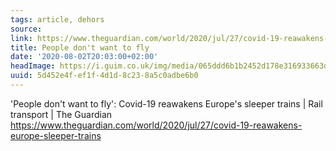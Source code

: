 ```yaml
---
tags: article, dehors
source:
link: https://www.theguardian.com/world/2020/jul/27/covid-19-reawakens-europe-sleeper-trains
title: People don't want to fly
date: '2020-08-02T20:03:00+02:00'
headImage: https://i.guim.co.uk/img/media/065ddd6b1b2452d178e316933663d914e18e4692/0_432_6480_3888/master/6480.jpg?width=1200&height=630&quality=85&auto=format&fit=crop&overlay-align=bottom%2Cleft&overlay-width=100p&overlay-base64=L2ltZy9zdGF0aWMvb3ZlcmxheXMvdGctYWdlLTIwMjAucG5n&enable=upscale&s=286800dfcac12d512edfa7a1c8624f84
uuid: 5d452e4f-ef1f-4d1d-8c23-8a5c0adbe6b0
---
```


'People don't want to fly': Covid-19 reawakens Europe's sleeper trains | Rail transport | The Guardian
https://www.theguardian.com/world/2020/jul/27/covid-19-reawakens-europe-sleeper-trains
